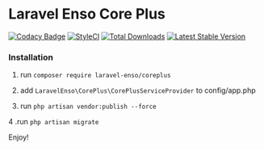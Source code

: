 # Laravel Enso Core Plus
[![Codacy Badge](https://api.codacy.com/project/badge/Grade/9f5855ab67cf4581afb20587836d49fc)](https://www.codacy.com/app/laravel-enso/CorePlus?utm_source=github.com&utm_medium=referral&utm_content=laravel-enso/CorePlus&utm_campaign=badger)
[![StyleCI](https://styleci.io/repos/86157480/shield?branch=master)](https://styleci.io/repos/86157480)
[![Total Downloads](https://poser.pugx.org/laravel-enso/coreplus/downloads)](https://packagist.org/packages/laravel-enso/coreplus)
[![Latest Stable Version](https://poser.pugx.org/laravel-enso/coreplus/version)](https://packagist.org/packages/laravel-enso/coreplus)

### Installation

1. run `composer require laravel-enso/coreplus`

2. add `LaravelEnso\CorePlus\CorePlusServiceProvider` to config/app.php

3. run `php artisan vendor:publish --force`

4 .run `php artisan migrate`

Enjoy!